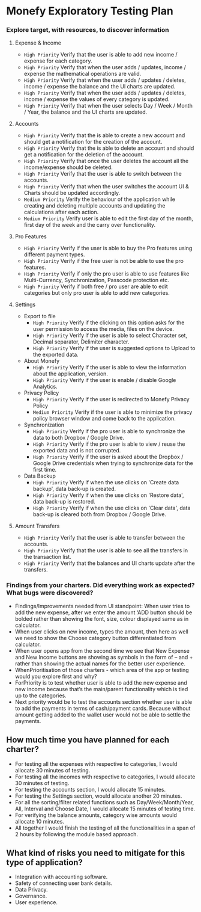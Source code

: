 # Monefy Exploratory Testing Plan

### Explore target, with resources, to discover information
1. Expense & Income
    * `High Priority` Verify that the user is able to add new income / expense for each category.
    * `High Priority` Verify that when the user adds / updates, income / expense the mathematical operations are valid.
    * `High Priority` Verify that when the user adds / updates / deletes, income / expense the balance and the UI charts are updated.
    * `High Priority` Verify that when the user adds / updates / deletes, income / expense the values of every category is updated.
    * `High Priority` Verify that when the user selects Day / Week / Month / Year, the balance and the UI charts are updated.

2. Accounts
    * `High Priority` Verify that the is able to create a new account and should get a notification for the creation of the account.
    * `High Priority` Verify that the is able to delete an account and should get a notification for the deletion of the account.
    * `High Priority` Verify that once the user deletes the account all the income/expense should be deleted.
    * `High Priority` Verify that the user is able to switch between the accounts.
    * `High Priority` Verify that when the user switches the account UI & Charts should be updated accordingly.
    * `Medium Priority` Verify the behaviour of the application while creating and deleting multiple accounts and updating the calculations after each action.
    * `Medium Priority` Verify user is able to edit the first day of the month, first day of the week and the carry over functionality.

3. Pro Features
    * `High Priority` Verify if the user is able to buy the Pro features using different payment types.
    * `High Priority` Verify if the free user is not be able to use the pro features.
    * `High Priority` Verify if only the pro user is able to use features like Multi-Currency, Synchronization, Passcode protection etc.
    * `High Priority` Verify if both free / pro user are able to edit categories but only pro user is able to add new categories.

4. Settings
    * Export to file
        * `High Priority` Verify if the clicking on this option asks for the user permission to access the media, files on the device.
        * `High Priority` Verify if the user is able to select Character set, Decimal separator, Delimiter character.
        * `High Priority` Verify if the user is suggested options to Upload to the exported data.
    * About Monefy
        * `High Priority` Verify if the user is able to view the information about the application, version.
        * `High Priority` Verify if the user is enable / disable Google Analytics.
    * Privacy Policy
        * `High Priority` Verify if the user is redirected to Monefy Privacy Policy
        * `Medium Priority` Verify if the user is able to minimize the privacy policy browser window and come back to the application.
    * Synchronization
        * `High Priority` Verify if the pro user is able to synchronize the data to both Dropbox / Google Drive.
        * `High Priority` Verify if the pro user is able to view / reuse the exported data and is not corrupted.
        * `High Priority` Verify if the user is asked about the Dropbox / Google Drive credentials when trying to synchronize data for the first time.
    * Data Backup
        * `High Priority` Verify if when the use clicks on 'Create data backup', data back-up is created.
        * `High Priority` Verify if when the use clicks on 'Restore data', data back-up is restored.
        * `High Priority` Verify if when the use clicks on 'Clear data', data back-up is cleared both from Dropbox / Google Drive.

5. Amount Transfers
    * `High Priority` Verify that the user is able to transfer between the accounts.
    * `High Priority` Verify that the user is able to see all the transfers in the transaction list.
    * `High Priority` Verify that the balances and UI charts update after the transfers.

### Findings from your charters. Did everything work as expected? What bugs were discovered?
-	Findings/Improvements needed from UI standpoint:
When user tries to add the new expense, after we enter the amount ‘ADD button should be bolded rather than showing the font, size, colour displayed same as in calculator.
-	When user clicks on new income, types the amount, then here as well we need to show the Choose category button differentiated from calculator.
-	When user opens app from the second time we see that New Expense and New Income buttons are showing as symbols in the form of – and + rather than showing the actual names for the better user experience.
-	WhenPrioritisation of those charters - which area of the app or testing would you explore first and why?
-	ForPriority is to test whether user is able to add the new expense and new income because that’s the main/parent functionality which is tied up to the categories.
-	Next priority would be to test the accounts section whether user is able to add the payments in terms of cash/payment cards. Because without amount getting added to the wallet user would not be able to settle the payments.

## How much time you have planned for each charter?
-	For testing all the expenses with respective to categories, I would allocate 30 minutes of testing.
-	For testing all the incomes with respective to categories, I would allocate 30 minutes of testing.
-	For testing the accounts section, I would allocate 15 minutes.
-	For testing the Settings section, would allocate another 20 minutes.
-	For all the sorting/filter related functions such as Day/Week/Month/Year, All, Interval and Choose Date, I would allocate 15 minutes of testing time.
-	For verifying the balance amounts, category wise amounts would allocate 10 minutes.
-	All together I would finish the testing of all the functionalities in a span of 2 hours by following the module based approach.



## What kind of risks you need to mitigate for this type of application?
- Integration with accounting software.
- Safety of connecting user bank details.
- Data Privacy.
- Governance.
- User experience.
